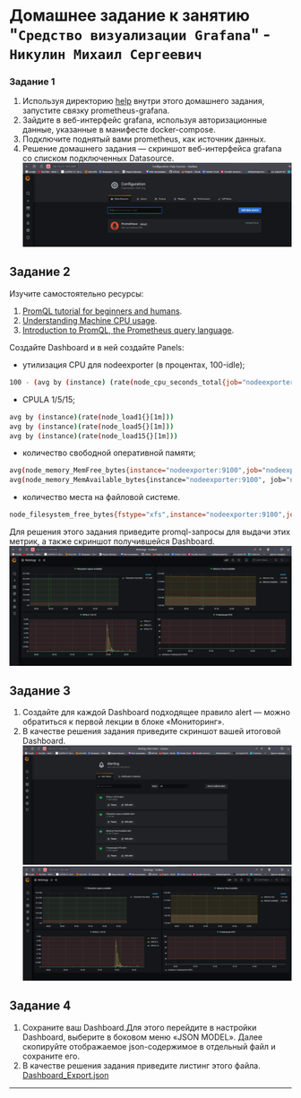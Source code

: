 # Домашнее задание к занятию "`Средство визуализации Grafana`" - `Никулин Михаил Сергеевич`



### Задание 1

1. Используя директорию [help](./help) внутри этого домашнего задания, запустите связку prometheus-grafana.
1. Зайдите в веб-интерфейс grafana, используя авторизационные данные, указанные в манифесте docker-compose.
1. Подключите поднятый вами prometheus, как источник данных.
1. Решение домашнего задания — скриншот веб-интерфейса grafana со списком подключенных Datasource.
![img_1.png](img%2Fimg_1.png)
## Задание 2

Изучите самостоятельно ресурсы:

1. [PromQL tutorial for beginners and humans](https://valyala.medium.com/promql-tutorial-for-beginners-9ab455142085).
1. [Understanding Machine CPU usage](https://www.robustperception.io/understanding-machine-cpu-usage).
1. [Introduction to PromQL, the Prometheus query language](https://grafana.com/blog/2020/02/04/introduction-to-promql-the-prometheus-query-language/).

Создайте Dashboard и в ней создайте Panels:

- утилизация CPU для nodeexporter (в процентах, 100-idle);
```bash
100 - (avg by (instance) (rate(node_cpu_seconds_total{job="nodeexporter",mode="idle"}[1m])) * 100)
```
- CPULA 1/5/15;
```bash
avg by (instance)(rate(node_load1{}[1m]))
avg by (instance)(rate(node_load5{}[1m]))
avg by (instance)(rate(node_load15{}[1m])) 
```
- количество свободной оперативной памяти;
```bash
avg(node_memory_MemFree_bytes{instance="nodeexporter:9100",job="nodeexporter"})
avg(node_memory_MemAvailable_bytes{instance="nodeexporter:9100", job="nodeexporter"})
```
- количество места на файловой системе.
```bash
node_filesystem_free_bytes{fstype="xfs",instance="nodeexporter:9100",job="nodeexporter"}
```

Для решения этого задания приведите promql-запросы для выдачи этих метрик, а также скриншот получившейся Dashboard.
![img_2.png](img%2Fimg_2.png)

## Задание 3

1. Создайте для каждой Dashboard подходящее правило alert — можно обратиться к первой лекции в блоке «Мониторинг».
1. В качестве решения задания приведите скриншот вашей итоговой Dashboard.
![img_3.png](img%2Fimg_3.png)
![img_2.png](img%2Fimg_2.png)
## Задание 4

1. Сохраните ваш Dashboard.Для этого перейдите в настройки Dashboard, выберите в боковом меню «JSON MODEL». Далее скопируйте отображаемое json-содержимое в отдельный файл и сохраните его.
1. В качестве решения задания приведите листинг этого файла.
[Dashboard_Export.json](src%2FDashboard_Export.json)
---